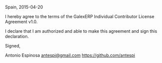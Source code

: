 Spain, 2015-04-20

I hereby agree to the terms of the GalexERP Individual Contributor License
Agreement v1.0.

I declare that I am authorized and able to make this agreement and sign this
declaration.

Signed,

Antonio Espinosa antespi@gmail.com https://github.com/antespi